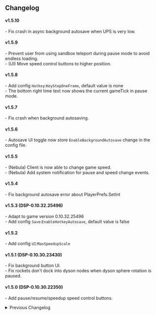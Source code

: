 ## Changelog

#### v1.5.10
\- Fix crash in async background autosave when UPS is very low.  

#### v1.5.9
\- Prevent user from using sandbox teleport during pause mode to avoid endless loading.  
\- (UI) Move speed control buttons to higher position.  

#### v1.5.8
\- Add config `Hotkey`:`KeyStepOneFrame`, default value is none  
\- The bottom right time text now shows the current gameTick in pause mode.  

#### v1.5.7
\- Fix crash when background autosaving.  

#### v1.5.6
\- Autosave UI toggle now store `EnableBackgroundAutosave` change in the config file.  

#### v1.5.5
\- (Nebula) Client is now able to change game speed.  
\- (Nebula) Add system notification for pause and speed change events.  

#### v1.5.4
\- Fix background autosave error about PlayerPrefs.SetInt

#### v1.5.3 (DSP-0.10.32.25496)
\- Adapt to game version 0.10.32.25496  
\- Add config `Save`:`EnableHotkeyAutosave`, default value is false  

#### v1.5.2
\- Add config `UI`:`MaxSpeedupScale`  

#### v1.5.1 (DSP-0.10.30.23430)
\- Fix background button UI.  
\- Fix rockets don't dock into dyson nodes when dyson sphere rotation is paused.  

#### v1.5.0 (DSP-0.10.30.22350)
\- Add pause/resume/speedup speed control buttons.  

<details>
<summary>Previous Changelog</summary>

#### v1.4.8 (DSP-0.10.30.22292)
\- (Nebula) Update download progression for other players.  

#### v1.4.7 (DSP-0.10.29.21950)  
\- Fix crash when viewing remote hives in starmap during background autosave.  

#### v1.4.6
\- Update to NebulaAPI 2.0.0 (Nebula Multiplayer Mod 0.9.0)  
\- (Nebula) Fix the screen wrongly displaying "Saving" when a player joins.  
\- (Nebula) Fix UI window gets closed when resume event trigger.  

#### v1.4.5
\- Fix that host can't place building after client joining.  
\- Enable client to pause the game.  

#### v1.4.4
\- Properly stop animation when hotkey pause.  

#### v1.4.3
\- Prevent autosave when pausing.  

#### v1.4.2
\- Fix that replicator queue doesn't work in pause mode.  

#### v1.4.1
\- Fix error when enabling background autosave.  

#### v1.4.0
\- Add compat to Nebula pre-release version.  
\- Add config `Pause`:`EnableMechaFunc`  
\- Add config `UI`:`StatusTextHeightOffset`, `StatusTextPause`  
\- Remove config `Speed`:`UIBlueprintAsync`. This feature has been move to BuildToolOpt mod.  
\- Remove config `Multiplayer`:`MinimumUPS`  

#### v1.3.1
\- Fix error when creating a new game with dark fog enabled.  
\- Pause mode using pause hotkey will now let projectiles fire in normal speed and display a notification.  

#### v1.3.0
\- Adapt to game version 0.10.28.20829 For game version 0.9.27, please roll back to BulletTime v1.2.14.  
\- Add a toggle button to enable background auto feature in performance pannel. The default value is set to off now.  
\- Add config `Hotkey`-`KeyPause`, which will toggle pause mode by hitting the hotkey.  
\- Config option `KeyAutosave` has been move to `Hotkey` catagory.  

#### v1.2.14
\- Fix error by fast travel when pasueThisFrame. Fast travel to another planet is now disable during pause mode.  

#### v1.2.13
\- Fix a bug that corrupts large blueprint when editing its title or desc.  
\- `UIBlueprintAsync` default value is false now.  

#### v1.2.12
\- Fix a bug that Ctrl+V no longer load the previous blueprint.  

#### v1.2.11 (DSP0.9.27.15466)  
\- Add `UIBlueprintAsync` config option.  

#### v1.2.10  
\- Remove game speed indicator for 0.9.27.14546.  

#### v1.2.9
\- Add `RemoveGC`config option.  
\- Backward compatible with 0.9.26.13034.  

#### v1.2.8
\- Adapt to game version 0.9.27.14546.  

#### v1.2.7
\- (Nebula) Add `MinimumUPS` config option.  
\- Disable force GC in vanilla game when placing buildings.  

#### v1.2.6
\- Change `KeyAutosave` from KeyCode to KeyboardShortcut  
\- Small tweak to backgroud autosave. (Game version 0.9.26.12201)  

#### v1.2.5
\- Add EnableFastLoading config option. (Game version 0.9.25.11996)  
\- (Nebula) Fix an issue that sometimes when client disconnect, the host will enter pause state.  

#### v1.2.4
\- (Nebula) Resume from pause when a client disconnect during loading a factory.  

#### v1.2.3
\- (Nebula) Fix host sometimes hangs in pause mode when loading factories. Now manual saving will reset pause states.   
\- Make block image in background autosave transparent.  

#### v1.2.2
\- (Nebula) Enable dyson sphere rotation start/stop button in editor.   
\- (Nebula) Handle multiple pause events that happen at the same time.  

#### v1.2.1
\- Show game speed in FPS indicator (Shift + F12)  
\- Fix camera & mecha movement speed in low speed.  

#### v1.2.0
\- (Nebula) Add support for multiplayer.  


#### v1.1.0
\- Add StartingSpeed config option.  
\- Only block interaction during exporting local factory.  

#### v1.0.2  
\- Initial release. (Game version 0.9.24.11286) 

</details>